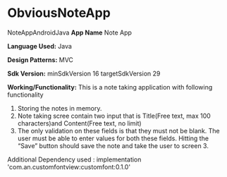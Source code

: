 # ObviousNoteApp
NoteAppAndroidJava
**App Name**
Note App


**Language Used:**
Java

**Design Patterns:**
MVC

**Sdk Version:** 
minSdkVersion 16
targetSdkVersion 29

**Working/Functionality:**
This is a note taking application with following functionality 
1. Storing the notes in memory.
2. Note taking scree contain two input that is  Title(Free text, max 100 characters)and Content(Free text, no limit)
3. The only validation on these fields is that they must not be blank. The user must be able to enter values for both these fields. Hitting the “Save” button should save the note and take the user to screen 3.

Additional Dependency used :
implementation 'com.an.customfontview:customfont:0.1.0'





